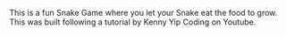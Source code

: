 This is a fun Snake Game where you let your Snake eat the food to grow. This was built following a tutorial by Kenny Yip Coding on Youtube. 
